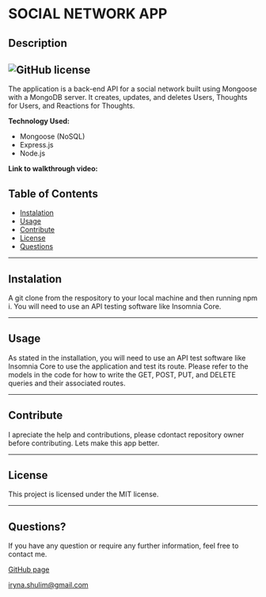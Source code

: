 # SOCIAL NETWORK APP
##  Description
 ![GitHub license](https://img.shields.io/badge/license-MIT-blue.svg)
 ---
 The application is a back-end API for a social network built using Mongoose with a MongoDB server. It creates, updates, and deletes Users, Thoughts for Users, and Reactions for Thoughts.
 
 **Technology Used:** 
* Mongoose (NoSQL)
* Express.js
* Node.js

**Link to walkthrough video:** 
## Table of Contents
  * [Instalation](#instalation)
  * [Usage](#usage)
  * [Contribute](#contribute)
  * [License](#license)
  * [Questions](#questions)

---
## Instalation
A git clone from the respository to your local machine and then running npm i. You will need to use an API testing software like Insomnia Core.

---
## Usage
As stated in the installation, you will need to use an API test software like Insomnia Core to use the application and test its route. Please refer to the models in the code for how to write the GET, POST, PUT, and DELETE queries and their associated routes.

---
  ## Contribute
  I apreciate the help and contributions, please cdontact repository owner before contributing. Lets make this app better.
 
  ---
   ## License
This project is licensed under the MIT license.

---
 
## Questions?
  If you have any question or require any further information, feel free to contact me. 
  
  [GitHub page](https://github.com/irynashulim)

iryna.shulim@gmail.com



